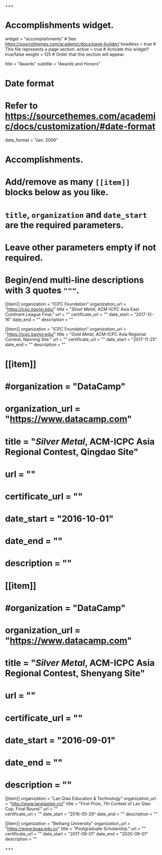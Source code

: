 +++
# Accomplishments widget.
widget = "accomplishments"  # See https://sourcethemes.com/academic/docs/page-builder/
headless = true  # This file represents a page section.
active = true  # Activate this widget? true/false
weight = 125  # Order that this section will appear.

title = "Awards"
subtitle = "Awards and Honors"

# Date format
#   Refer to https://sourcethemes.com/academic/docs/customization/#date-format
date_format = "Jan. 2006"

# Accomplishments.
#   Add/remove as many `[[item]]` blocks below as you like.
#   `title`, `organization` and `date_start` are the required parameters.
#   Leave other parameters empty if not required.
#   Begin/end multi-line descriptions with 3 quotes `"""`.

[[item]]
  organization = "ICPC Foundation"
  organization_url = "https://icpc.baylor.edu/"
  title = "*Silver Metal*, ACM-ICPC Asia East Continent League Final."
  url = ""
  certificate_url = ""
  date_start = "2017-12-16"
  date_end = ""
  description = ""

[[item]]
  organization = "ICPC Foundation"
  organization_url = "https://icpc.baylor.edu/"
  title = "*Gold Metal*, ACM-ICPC Asia Regional Contest, Nanning Site."
  url = ""
  certificate_url = ""
  date_start = "2017-11-25"
  date_end = ""
  description = ""

# [[item]]
#  #organization = "DataCamp"
#  organization_url = "https://www.datacamp.com"
#  title = "*Silver Metal*, ACM-ICPC Asia Regional Contest, Qingdao Site"
#  url = ""
#  certificate_url = ""
#  date_start = "2016-10-01"
#  date_end = ""
#  description = ""

# [[item]]
#  #organization = "DataCamp"
#  organization_url = "https://www.datacamp.com"
#  title = "*Silver Metal*, ACM-ICPC Asia Regional Contest, Shenyang Site"
#  url = ""
#  certificate_url = ""
#  date_start = "2016-09-01"
#  date_end = ""
#  description = ""

[[item]]
  organization = "Lan Qiao Education & Technology"
  organization_url = "http://www.lanqiaobei.cn/"
  title = "*First Prize*, 7th Contest of Lan Qiao Cup, Final Round."
  url = ""  
  certificate_url = ""
  date_start = "2016-05-29"
  date_end = ""
  description = ""

 [[item]]
  organization = "Beihang University"
  organization_url = "https://www.buaa.edu.cn"
  title = "Postgraduate Scholarship."
  url = ""
  certificate_url = ""
  date_start = "2017-09-01"
  date_end = "2020-09-01"
  description = ""

+++
